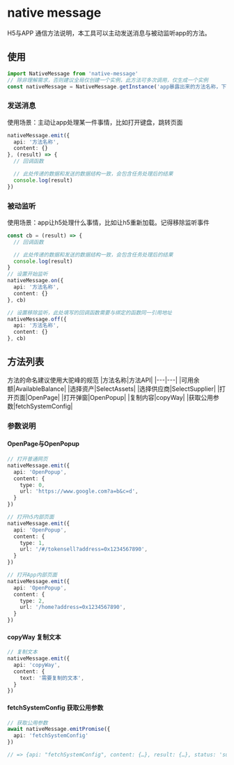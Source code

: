# native message
H5与APP 通信方法说明，本工具可以主动发送消息与被动监听app的方法。

## 使用

``` typescript
import NativeMessage from 'native-message'
// 除非理解需求，否则建议全局仅创建一个实例，此方法可多次调用，仅生成一个实例
const nativeMessage = NativeMessage.getInstance('app暴露出来的方法名称，下面会有一个postMessage方法')
```

### 发送消息
使用场景：主动让app处理某一件事情，比如打开键盘，跳转页面
``` typescript
nativeMessage.emit({
  api: '方法名称',
  content: {}
}, (result) => {
  // 回调函数

  // 此处传递的数据和发送的数据结构一致，会包含任务处理后的结果
  console.log(result)
})
```

### 被动监听
使用场景：app让h5处理什么事情，比如让h5重新加载。记得移除监听事件
``` typescript
const cb = (result) => {
  // 回调函数

  // 此处传递的数据和发送的数据结构一致，会包含任务处理后的结果
  console.log(result)
}
// 设置开始监听
nativeMessage.on({
  api: '方法名称',
  content: {}
}, cb)

// 设置移除监听，此处填写的回调函数需要与绑定的函数同一引用地址
nativeMessage.off({
  api: '方法名称',
  content: {}
}, cb)

```

## 方法列表
方法的命名建议使用大驼峰的规范
|方法名称|方法API|
|---|---|
|可用余额|AvailableBalance|
|选择资产|SelectAssets|
|选择供应商|SelectSupplier|
|打开页面|OpenPage|
|打开弹窗|OpenPopup|
|复制内容|copyWay|
|获取公用参数|fetchSystemConfig|


### 参数说明

#### OpenPage与OpenPopup

``` typescript
// 打开普通网页
nativeMessage.emit({
  api: 'OpenPopup',
  content: {
    type: 0,
    url: 'https://www.google.com?a=b&c=d',
  }
})

// 打开h5内部页面
nativeMessage.emit({
  api: 'OpenPopup',
  content: {
    type: 1,
    url: '/#/tokensell?address=0x1234567890',
  }
})

// 打开App内部页面
nativeMessage.emit({
  api: 'OpenPopup',
  content: {
    type: 2,
    url: '/home?address=0x1234567890',
  }
})
```

#### copyWay 复制文本

``` typescript
// 复制文本
nativeMessage.emit({
  api: 'copyWay',
  content: {
    text: '需要复制的文本',
  }
})
```

#### fetchSystemConfig 获取公用参数

``` typescript
// 获取公用参数
await nativeMessage.emitPromise({
  api: 'fetchSystemConfig'
})

// => {api: "fetchSystemConfig", content: {…}, result: {…}, status: 'success'}
```
